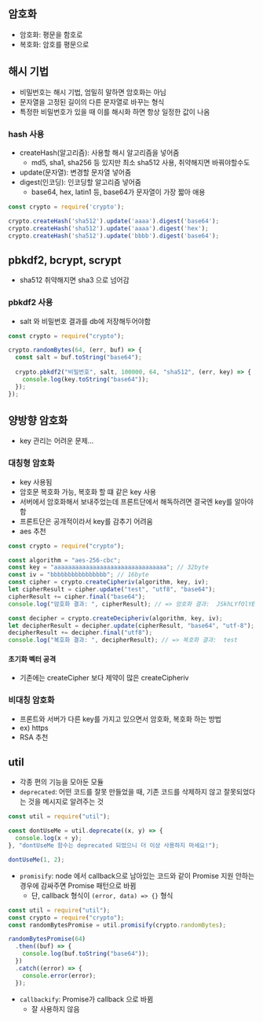 ## 암호화
- 암호화: 평문을 함호로
- 복호화: 암호를 평문으로
## 해시 기법
- 비밀번호는 해시 기법, 엄밀히 말하면 암호화는 아님
- 문자열을 고정된 길이의 다른 문자열로 바꾸는 형식
- 특정한 비밀번호가 있을 때 이를 해시화 하면 항상 일정한 값이 나옴
### hash 사용
- createHash(알고리즘): 사용할 해시 알고리즘을 넣어줌
  - md5, sha1, sha256 등 있지만 최소 sha512 사용, 취약해지면 바꿔야할수도
- update(문자열): 변경할 문자열 넣어줌
- digest(인코딩): 인코딩할 알고리즘 넣어줌
  - base64, hex, latin1 등, base64가 문자열이 가장 짧아 애용
```js
const crypto = require('crypto');

crypto.createHash('sha512').update('aaaa').digest('base64');
crypto.createHash('sha512').update('aaaa').digest('hex');
crypto.createHash('sha512').update('bbbb').digest('base64');
```
## pbkdf2, bcrypt, scrypt 
- sha512 취약해지면 sha3 으로 넘어감
### pbkdf2 사용
- salt 와 비밀번호 결과를 db에 저장해두어야함
```js
const crypto = require("crypto");

crypto.randomBytes(64, (err, buf) => {
  const salt = buf.toString("base64");
  
  crypto.pbkdf2("비밀번호", salt, 100000, 64, "sha512", (err, key) => {
    console.log(key.toString("base64"));
  });
});
```
## 양방향 암호화
- key 관리는 어려운 문제... 
### 대칭형 암호화
- key 사용됨
- 암호문 복호화 가능, 복호화 할 떄 같은 key 사용
- 서버에서 암호화해서 보내주었는데 프론트단에서 해독하려면 결국엔 key를 알아야 함
- 프론트단은 공개적이라서 key를 감추기 어려움
- aes 추천
```js
const crypto = require("crypto");

const algorithm = "aes-256-cbc";
const key = "aaaaaaaaaaaaaaaaaaaaaaaaaaaaaaaa"; // 32byte
const iv = "bbbbbbbbbbbbbbbb"; // 16byte
const cipher = crypto.createCipheriv(algorithm, key, iv);
let cipherResult = cipher.update("test", "utf8", "base64");
cipherResult += cipher.final("base64");
console.log("암호화 결과: ", cipherResult); // => 암호화 결과:  JSkhLYfOlYEFQ/QnYrr8DQ==

const decipher = crypto.createDecipheriv(algorithm, key, iv);
let decipherResult = decipher.update(cipherResult, "base64", "utf-8");
decipherResult += decipher.final("utf8");
console.log("복호화 결과: ", decipherResult); // => 복호화 결과:  test
```
#### 초기화 벡터 공격
- 기존에는 createCipher 보다 제약이 많은 createCipheriv
### 비대칭 암호화
- 프론트와 서버가 다른 key를 가지고 있으면서 암호화, 복호화 하는 방법
- ex) https
- RSA 추천

## util
- 각종 편의 기능을 모아둔 모듈
- `deprecated`: 어떤 코드를 잘못 만들었을 때, 기존 코드를 삭제하지 않고 잘못되었다는 것을 메시지로 알려주는 것 
```js
const util = require("util");

const dontUseMe = util.deprecate((x, y) => {
  console.log(x + y);
}, "dontUseMe 함수는 deprecated 되었으니 더 이상 사용하지 마세요!");

dontUseMe(1, 2);
```
- `promisify`: node 에서 callback으로 남아있는 코드와 같이 Promise 지원 안하는 경우에 감싸주면 Promise 패턴으로 바뀜
  - 단, callback 형식이 `(error, data) => {}` 형식
```js
const util = require("util");
const crypto = require("crypto");
const randomBytesPromise = util.promisify(crypto.randomBytes);

randomBytesPromise(64)
  .then((buf) => {
    console.log(buf.toString("base64"));
  })
  .catch((error) => {
    console.error(error);
  });

```
- `callbackify`: Promise가 callback 으로 바뀜
  - 잘 사용하지 않음